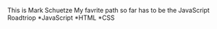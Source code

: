 This is Mark Schuetze
My favrite path so far has to be the JavaScript Roadtriop
*JavaScript
*HTML
*CSS

